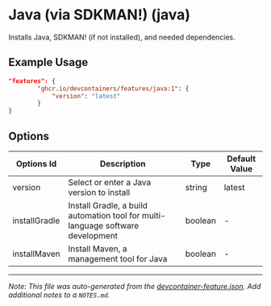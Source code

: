 
# Java (via SDKMAN!) (java)

Installs Java, SDKMAN! (if not installed), and needed dependencies.

## Example Usage

```json
"features": {
        "ghcr.io/devcontainers/features/java:1": {
            "version": "latest"
        }
}
```

## Options

| Options Id | Description | Type | Default Value |
|-----|-----|-----|-----|
| version | Select or enter a Java version to install | string | latest |
| installGradle | Install Gradle, a build automation tool for multi-language software development | boolean | - |
| installMaven | Install Maven, a management tool for Java | boolean | - |



---

_Note: This file was auto-generated from the [devcontainer-feature.json](https://github.com/devcontainers/features/blob/main/src/java/devcontainer-feature.json).  Add additional notes to a `NOTES.md`._
